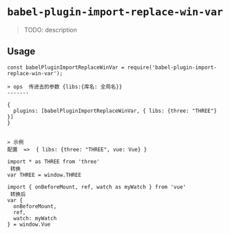 # `babel-plugin-import-replace-win-var`

> TODO: description

## Usage

```
const babelPluginImportReplaceWinVar = require('babel-plugin-import-replace-win-var');

> ops  传进去的参数 {libs:{库名: 全局名}}
-------

{
  plugins: [babelPluginImportReplaceWinVar, { libs: {three: "THREE"} }]
}


> 示例
配置  =>  { libs: {three: "THREE", vue: Vue} }

import * as THREE from 'three'
 转换
var THREE = window.THREE

import { onBeforeMount, ref, watch as myWatch } from 'vue'
 转换后
var {
  onBeforeMount,
  ref,
  watch: myWatch
} = window.Vue

```
